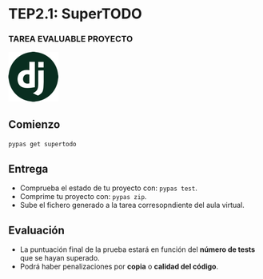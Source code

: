 # TEP2.1: SuperTODO

### TAREA EVALUABLE PROYECTO

![Django sticker](../../django-sticker.png)

## Comienzo

`pypas get supertodo`

## Entrega

- Comprueba el estado de tu proyecto con: `pypas test`.
- Comprime tu proyecto con: `pypas zip`.
- Sube el fichero generado a la tarea corresopndiente del aula virtual.

## Evaluación

- La puntuación final de la prueba estará en función del **número de tests** que se hayan superado.
- Podrá haber penalizaciones por **copia** o **calidad del código**.
